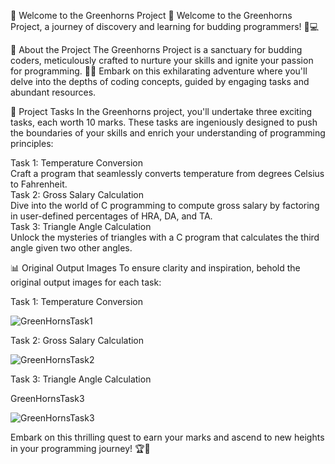 
🌟 Welcome to the Greenhorns Project 🌟
Welcome to the Greenhorns Project, a journey of discovery and learning for budding programmers! 🚀💻

🌱 About the Project
The Greenhorns Project is a sanctuary for budding coders, meticulously crafted to nurture your skills and ignite your passion for programming. 🌿✨ Embark on this exhilarating adventure where you'll delve into the depths of coding concepts, guided by engaging tasks and abundant resources.

🎯 Project Tasks
In the Greenhorns project, you'll undertake three exciting tasks, each worth 10 marks. These tasks are ingeniously designed to push the boundaries of your skills and enrich your understanding of programming principles:

Task 1: Temperature Conversion<br/>
Craft a program that seamlessly converts temperature from degrees Celsius to Fahrenheit.<br/>
Task 2: Gross Salary Calculation<br/>
Dive into the world of C programming to compute gross salary by factoring in user-defined percentages of HRA, DA, and TA.<br/>
Task 3: Triangle Angle Calculation<br/>
Unlock the mysteries of triangles with a C program that calculates the third angle given two other angles.<br/>

📊 Original Output Images
To ensure clarity and inspiration, behold the original output images for each task:

Task 1: Temperature Conversion<br/>

![GreenHornsTask1](https://github.com/BhavyaWithCode/FlutterDevelopmentTask/assets/153913406/b051d167-f346-4ae6-bcd1-741d8e4b15bc)

Task 2: Gross Salary Calculation<br/>

![GreenHornsTask2](https://github.com/BhavyaWithCode/FlutterDevelopmentTask/assets/153913406/e41df842-b794-4b86-a0c5-bca266688f30)        

Task 3: Triangle Angle Calculation<br/>

GreenHornsTask3<br/>

![GreenHornsTask3](https://github.com/BhavyaWithCode/FlutterDevelopmentTask/assets/153913406/883562bd-a851-47bd-9ba1-82ae6aabad75)

Embark on this thrilling quest to earn your marks and ascend to new heights in your programming journey! 🏆🚀




